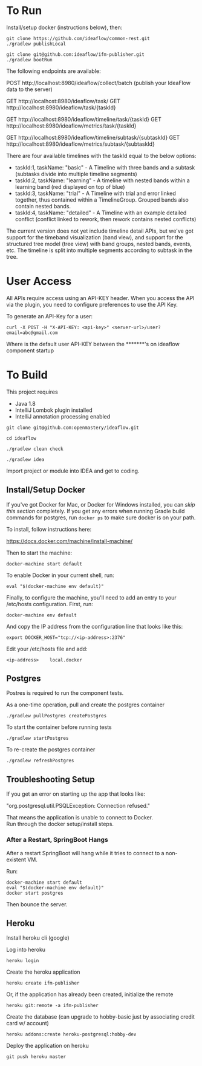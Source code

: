 # To Run

Install/setup docker (instructions below), then:

```
git clone https://github.com/ideaflow/common-rest.git
./gradlew publishLocal

git clone git@github.com:ideaflow/ifm-publisher.git
./gradlew bootRun
```

The following endpoints are available:

POST http://localhost:8980/ideaflow/collect/batch (publish your IdeaFlow data to the server)

GET http://localhost:8980/ideaflow/task/
GET http://localhost:8980/ideaflow/task/{taskId}

GET http://localhost:8980/ideaflow/timeline/task/{taskId}
GET http://localhost:8980/ideaflow/metrics/task/{taskId}

GET http://localhost:8980/ideaflow/timeline/subtask/{subtaskId}
GET http://localhost:8980/ideaflow/metrics/subtask/{subtaskId}


There are four available timelines with the taskId equal to the below options:

* taskId:1, taskName: "basic" - A Timeline with three bands and a subtask (subtasks divide into multiple timeline segments)
* taskId:2, taskName: "learning" - A timeline with nested bands within a learning band (red displayed on top of blue)
* taskId:3, taskName: "trial" -  A Timeline with trial and error linked together, thus contained within a TimelineGroup.  Grouped bands also contain nested bands.
* taskId:4, taskName: "detailed" - A Timeline with an example detailed conflict (conflict linked to rework, then rework contains nested conflicts)

The current version does not yet include timeline detail APIs, but we've got support for the timeband visualization (band view), and support for the structured tree model (tree view) with band groups, nested bands, events, etc. The timeline is split into multiple segments according to subtask in the tree. 

# User Access

All APIs require access using an API-KEY header.  When you access the API
via the plugin, you need to configure preferences to use the API Key.

To generate an API-Key for a user:

```
curl -X POST -H "X-API-KEY: <api-key>" <server-url>/user?email=abc@gmail.com
```

Where <api-key> is the default user API-KEY between the *******'s on ideaflow component startup

# To Build

This project requires 
 - Java 1.8
 - IntelliJ Lombok plugin installed
 - IntelliJ annotation processing enabled

```
git clone git@github.com:openmastery/ideaflow.git

cd ideaflow

./gradlew clean check

./gradlew idea
```

Import project or module into IDEA and get to coding.

## Install/Setup Docker

If you've got Docker for Mac, or Docker for Windows installed, you can *skip this section* completely.  If you get any errors when running Gradle build commands for postgres, run `docker ps` to make sure docker is on your path.

To install, follow instructions here:

https://docs.docker.com/machine/install-machine/

Then to start the machine:

```
docker-machine start default
```

To enable Docker in your current shell, run:

```
eval "$(docker-machine env default)"
```

Finally, to configure the machine, you'll need to add an entry to your /etc/hosts
configuration.  First, run:

```
docker-machine env default
```

And copy the IP address from the configuration line that looks like this:

```
export DOCKER_HOST="tcp://<ip-address>:2376"
```

Edit your /etc/hosts file and add:

```
<ip-address>	local.docker
```

## Postgres

Postres is required to run the component tests.  

As a one-time operation, pull and create the postgres container

`./gradlew pullPostgres createPostgres`

To start the container before running tests

`./gradlew startPostgres`

To re-create the postgres container

`./gradlew refreshPostgres`

## Troubleshooting Setup

If you get an error on starting up the app that looks like:

"org.postgresql.util.PSQLException: Connection refused." 

That means the application is unable to connect to Docker.  
Run through the docker setup/install steps.

### After a Restart, SpringBoot Hangs

After a restart SpringBoot will hang while it tries to connect to
a non-existent VM.

Run:

```
docker-machine start default
eval "$(docker-machine env default)"
docker start postgres
```

Then bounce the server.


## Heroku

Install heroku cli (google)

Log into heroku

`heroku login`

Create the heroku application

`heroku create ifm-publisher`

Or, if the application has already been created, initialize the remote

`heroku git:remote -a ifm-publisher`

Create the database (can upgrade to hobby-basic just by associating credit card w/ account)

`heroku addons:create heroku-postgresql:hobby-dev`

Deploy the application on heroku

`git push heroku master`

